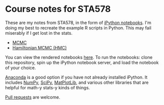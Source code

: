 # Course notes for STA578

These are my notes from STA578, in the form of [iPython notebooks](ipython.org).
I'm doing my best to recreate the example R scripts in Python. This may fail
miserably if I get lost in the stats.

* [MCMC](https://github.com/erickpeirson/statistical-computing/blob/master/Markov%20Chain%20Monte%20Carlo.ipynb)
* [Hamiltonian MCMC (HMC)](https://github.com/erickpeirson/statistical-computing/blob/master/Hamiltonian%20MCMC%20(HMC).ipynb)

You can view the rendered notebooks
[here](http://nbviewer.ipython.org/github/erickpeirson/statistical-computing/tree/master/).
To run the notebooks: clone this repository, spin up the iPython notebook
server, and load the notebook of your choice.

[Anaconda](https://store.continuum.io/cshop/anaconda/) is a good option if you
have not already installed iPython. It includes [NumPy](http://www.numpy.org/),
[SciPy](http://www.scipy.org/), [MatPlotLib](http://matplotlib.org/), and
various other libraries that are helpful for math-y stats-y kinds of things.

[Pull requests](https://help.github.com/articles/using-pull-requests/) are
welcome.

